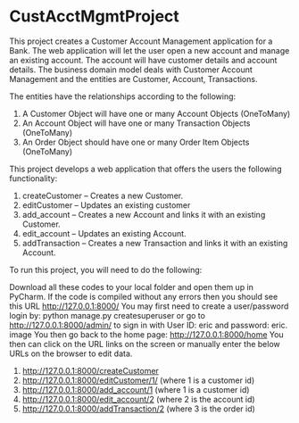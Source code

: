 # CustAcctMgmtProject
This project creates a Customer Account Management application for a Bank. The web application will let the user open a new account and manage an existing account. The account will have customer details and account details.
The business domain model deals with Customer Account Management and the entities are Customer, Account, Transactions.

The entities have the relationships according to the following:

1. A Customer Object will have one or many Account Objects (OneToMany)
2. An Account Object will have one or many Transaction Objects (OneToMany)
3. An Order Object should have one or many Order Item Objects (OneToMany)

This project develops a web application that offers the users the following functionality:

1. createCustomer – Creates a new Customer.
2. editCustomer – Updates an existing customer
3. add_account – Creates a new Account and links it with an existing Customer.
4. edit_account – Updates an existing Account.
5. addTransaction – Creates a new Transaction and links it with an existing Account.

To run this project, you will need to do the following:

Download all these codes to your local folder and open them up in PyCharm.
If the code is compiled without any errors then you should see this URL http://127.0.0.1:8000/
You may first need to create a user/password login by: python manage.py createsuperuser or go to http://127.0.0.1:8000/admin/ to sign in with User ID: eric and password: eric. image
You then go back to the home page: http://127.0.0.1:8000/home
You then can click on the URL links on the screen or manually enter the below URLs on the browser to edit data.
1. http://127.0.0.1:8000/createCustomer
2. http://127.0.0.1:8000/editCustomer/1/ (where 1 is a customer id)
3. http://127.0.0.1:8000/add_account/1 (where 1 is a customer id)
4. http://127.0.0.1:8000/edit_account/2 (where 2 is the account id)
5. http://127.0.0.1:8000/addTransaction/2 (where 3 is the order id)

